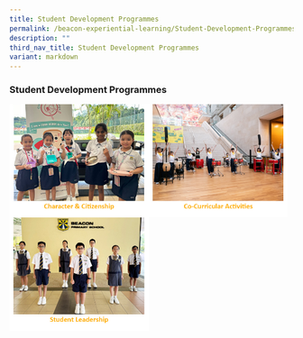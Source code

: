 ```yaml
---
title: Student Development Programmes
permalink: /beacon-experiential-learning/Student-Development-Programmes/sdp/
description: ""
third_nav_title: Student Development Programmes
variant: markdown
---
```

### Student Development Programmes

<p><a href="/beacon-experiential-learning/student-development-programmes/cc/">
<img src="/images/BEL/bel-sd01a.jpg" style="width:49%" align="left"></a></p>

<p><a href="/cca/cca/">
<img src="/images/BEL/bel-sd002.jpg" style="width:49%" align="left"></a></p>

<p><a href="/beacon-experiential-learning/Student-Development-Programmes/sl/">
<img src="/images/BEL/bel-sd03d.jpg" style="width:49%"></a></p>